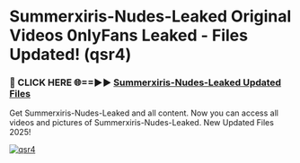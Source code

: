 # Summerxiris-Nudes-Leaked Original Videos 0nlyFans Leaked - Files Updated! (qsr4)

<h3>🔴 CLICK HERE 🌐==►► <a href="https://tinyurl.com/4mcuefdz" rel="nofollow">Summerxiris-Nudes-Leaked Updated Files</a></h3>

Get Summerxiris-Nudes-Leaked and all content. Now you can access all videos and pictures of Summerxiris-Nudes-Leaked. New Updated Files 2025!

[![qsr4](https://i.imgur.com/StAQSOY.gif)](https://tinyurl.com/4mcuefdz)
